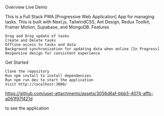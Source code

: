 Overview Live Demo

This is a Full Stack PWA [Progressive Web Application] App for managing tasks. This is built with Next.js, TailwindCSS, Ant Design, Redux Toolkit, Framer Motion, Supabase, and MongoDB.
Features

    Drag and Drop update of tasks
    Create and Delete tasks
    Offline access to tasks and data
    Background synchronization for updating data when online [In Progress]
    Responsive design for consistent experience

Get Started

    Clone the repository
    Run npm install to install dependencies
    Run npm run dev to start the application
    Visit http://localhost:3000/ 

https://github.com/user-attachments/assets/3056d6af-bbb5-4074-affb-a061f97f421d

to see the application
